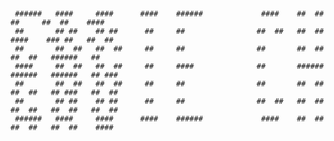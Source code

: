 <pre><code>

 ######   ####     ####      ####    ######             ####    ##  ##     ##     ##  ##    ####
 ##       ## ##    ## ##      ##     ##                ##  ##   ##  ##    ####    ### ##   ##  ##
 ##       ##  ##   ##  ##     ##     ##                ##       ##  ##   ##  ##   ######   ##
 ####     ##  ##   ##  ##     ##     ####              ##       ######   ######   ######   ## ###
 ##       ##  ##   ##  ##     ##     ##                ##       ##  ##   ##  ##   ## ###   ##  ##
 ##       ## ##    ## ##      ##     ##                ##  ##   ##  ##   ##  ##   ##  ##   ##  ##
 ######   ####     ####      ####    ######             ####    ##  ##   ##  ##   ##  ##    ####

</code></pre>

<!--
**EddieChang4507/EddieChang4507** is a ✨ _special_ ✨ repository because its `README.md` (this file) appears on your GitHub profile.

Here are some ideas to get you started:

- 🔭 I’m currently working on ...
- 🌱 I’m currently learning ...
- 👯 I’m looking to collaborate on ...
- 🤔 I’m looking for help with ...
- 💬 Ask me about ...
- 📫 How to reach me: ...
- 😄 Pronouns: ...
- ⚡ Fun fact: ...
-->
